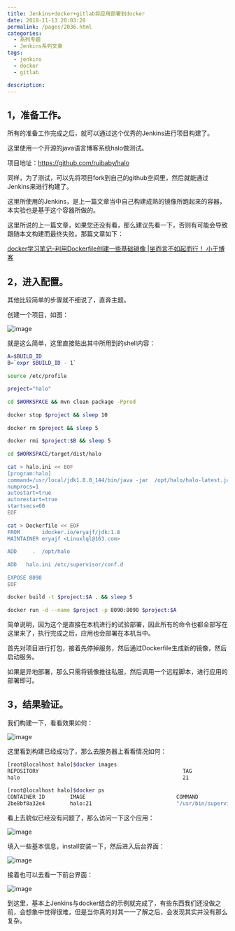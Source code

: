 ```yaml
---
title: Jenkins+docker+gitlab将应用部署到docker
date: 2018-11-13 20:03:28
permalink: /pages/2036.html
categories: 
  - 系列专题
  - Jenkins系列文章
tags: 
  - jenkins
  - docker
  - gitlab

description: 
---
```


## 1，准备工作。

所有的准备工作完成之后，就可以通过这个优秀的Jenkins进行项目构建了。

这里使用一个开源的java语言博客系统halo做测试。

项目地址：https://github.com/ruibaby/halo

同样，为了测试，可以先将项目fork到自己的github空间里，然后就能通过Jenkins来进行构建了。

这里所使用的Jenkins，是上一篇文章当中自己构建成熟的镜像所跑起来的容器，本实验也是基于这个容器所做的。

这里所说的上一篇文章，如果您还没有看，那么建议先看一下，否则有可能会导致跟随本文构建而最终失败。那篇文章如下：

[ docker学习笔记–利用Dockerfile创建一些基础镜像 |坐而言不如起而行！ 小于博客](http://fsvip.gitee.io/hexo-theme-fluid//pages/2030.html)

## 2，进入配置。

其他比较简单的步骤就不细说了，直奔主题。

创建一个项目，如图：

![image](http://t.eryajf.net/imgs/2021/09/90c217b1613492b0.jpg)

就是这么简单，这里直接贴出其中所用到的shell内容：

```sh
A=$BUILD_ID
B=`expr $BUILD_ID - 1`
 
source /etc/profile
 
project="halo"
 
cd $WORKSPACE && mvn clean package -Pprod
 
docker stop $project && sleep 10
 
docker rm $project && sleep 5
 
docker rmi $project:$B && sleep 5
 
cd $WORKSPACE/target/dist/halo
 
cat > halo.ini << EOF
[program:halo]
command=/usr/local/jdk1.8.0_144/bin/java -jar  /opt/halo/halo-latest.jar
numprocs=1
autostart=true
autorestart=true
startsecs=60
EOF
 
cat > Dockerfile << EOF
FROM       idocker.io/eryajf/jdk:1.8
MAINTAINER eryajf <Linuxlql@163.com>
 
ADD     .  /opt/halo
 
ADD   halo.ini /etc/supervisor/conf.d
 
EXPOSE 8090
EOF
 
docker build -t $project:$A . && sleep 5
 
docker run -d --name $project -p 8090:8090 $project:$A
```

简单说明，因为这个是直接在本机进行的试验部署，因此所有的命令也都全部写在这里来了，执行完成之后，应用也会部署在本机当中。

首先对项目进行打包，接着先停掉服务，然后通过Dockerfile生成新的镜像，然后启动服务。

如果是异地部署，那么只需将镜像推往私服，然后调用一个远程脚本，进行应用的部署即可。

## 3，结果验证。

我们构建一下，看看效果如何：

![image](http://t.eryajf.net/imgs/2021/09/3ff0e90b31ed1959.jpg)

这里看到构建已经成功了，那么去服务器上看看情况如何：

```sh
[root@localhost halo]$docker images
REPOSITORY                                              TAG                 IMAGE ID            CREATED             SIZE
halo                                                    21                  0ddee68e88db        13 minutes ago      955 MB
 
[root@localhost halo]$docker ps
CONTAINER ID        IMAGE                             COMMAND                  CREATED             STATUS              PORTS                              NAMES
2be8bf8a32e4        halo:21                           "/usr/bin/supervis..."   14 minutes ago      Up 14 minutes       22/tcp, 0.0.0.0:8090->8090/tcp     halo
```

看上去貌似已经没有问题了，那么访问一下这个应用：

![image](http://t.eryajf.net/imgs/2021/09/9aa2b88b54c2f2d0.jpg)

填入一些基本信息，install安装一下，然后进入后台界面：

![image](http://t.eryajf.net/imgs/2021/09/3381ff9985da0713.jpg)

接着也可以去看一下前台界面：

![image](http://t.eryajf.net/imgs/2021/09/395e1f6039315b7f.jpg)

到这里，基本上Jenkins与docker结合的示例就完成了，有些东西我们还没做之前，会想象中觉得很难，但是当你真的对其一一了解之后，会发现其实并没有那么复杂。
